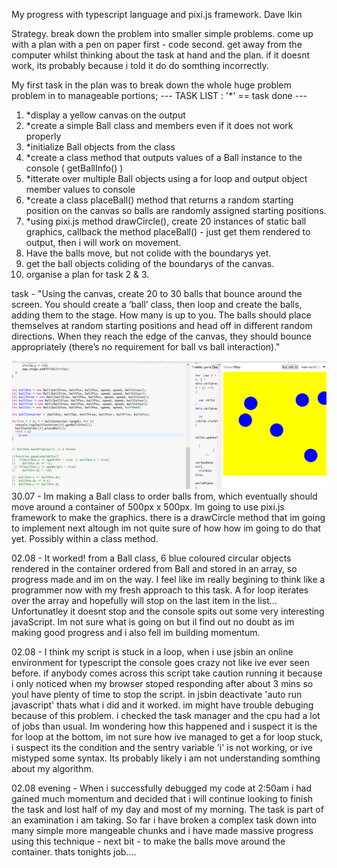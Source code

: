 My progress with typescript language and pixi.js framework. Dave Ikin

Strategy.
break down the problem into smaller simple problems.
come up with a plan with a pen on paper first - code second.
get away from the computer whilst thinking about the task at hand and the plan.
if it doesnt work, its probably because i told it do do somthing incorrectly.

My first task in the plan was to break down the whole huge problem problem in to manageable portions;
--- TASK LIST : '*' == task done ---
1. *display a yellow canvas on the output
2. *create a simple Ball class and members even if it does not work properly
3. *initialize Ball objects from the class
4. *create a class method that outputs values of a Ball instance to the console ( getBallInfo() )
5. *itterate over multiple Ball objects using a for loop and output object member values to console
6. *create a class placeBall() method that returns a random starting position on the canvas so balls are
   randomly assigned starting positions. 
7. *using pixi.js method drawCircle(), create 20 instances of static ball graphics, callback the method
   placeBall() - just get them rendered to output, then i will work on movement.
8. Have the balls move, but not colide with the boundarys yet.
9. get the ball objects coliding of the boundarys of the canvas. 
10. organise a plan for task 2 & 3.

task - "Using the canvas, create 20 to 30 balls that bounce around the screen.
You should create a ‘ball’ class, then loop and create the balls, adding them to the stage. 
How many is up to you. The balls should place themselves at random starting positions and 
head off in different random directions. When they reach the edge of the canvas, they should 
bounce appropriately (there’s no requirement for ball vs ball interaction)."

![](images/pixijsBalls.PNG)
30.07 - Im making a Ball class to order balls from,
which eventually should move around a container of 500px x 500px. Im going to use pixi.js 
framework to   make the graphics. there is a drawCircle method that im going to implement next 
altough im not quite sure of how how im going to do that yet. Possibly within a class method.

02.08 - It worked! from a Ball class, 6 blue coloured circular objects rendered in the container 
ordered from Ball and stored in an array, so progress made and im on the way. 
I feel like im really begining to think like a programmer now with my fresh approach to this task.
A for loop iterates over the array and hopefully will stop on the last item in the list...
Unfortunatley it doesnt stop and the console spits out some very interesting javaScript. Im not
sure what is going on but il find out no doubt as im making good progress and i also fell im
building momentum.

02.08 - I think my script is stuck in a loop, when i use jsbin an online environment 
for typescript the console goes crazy not like ive ever seen before. if anybody comes across 
this script take caution running it because i only noticed when my browser stoped responding
after about 3 mins so youl have plenty of time to stop the script. in jsbin deactivate 'auto run javascript'
thats what i did and it worked. im might have trouble debuging because of this problem.
i checked the task manager and the cpu had a lot of jobs than usual. Im wondering how this 
happened and i suspect it is the for loop at the bottom, im not sure how ive managed to get a
for loop stuck, i suspect its the condition and the sentry variable 'i' is not working, or ive mistyped
some syntax. Its probably likely i am not understanding somthing about my algorithm.

02.08 evening - When i successfully debugged my code at 2:50am i had gained much momentum and
decided that i will continue looking to finish the task and lost half of my day and most of 
my morning. The task is part of an examination i am taking. So far i have broken a complex task
down into many simple more mangeable chunks and i have made massive progress
using this technique - next bit - to make the balls move around the container. thats tonights job....





